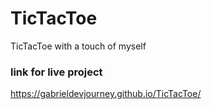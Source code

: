 # TicTacToe
TicTacToe with a touch of myself
### link for live project 
https://gabrieldevjourney.github.io/TicTacToe/
